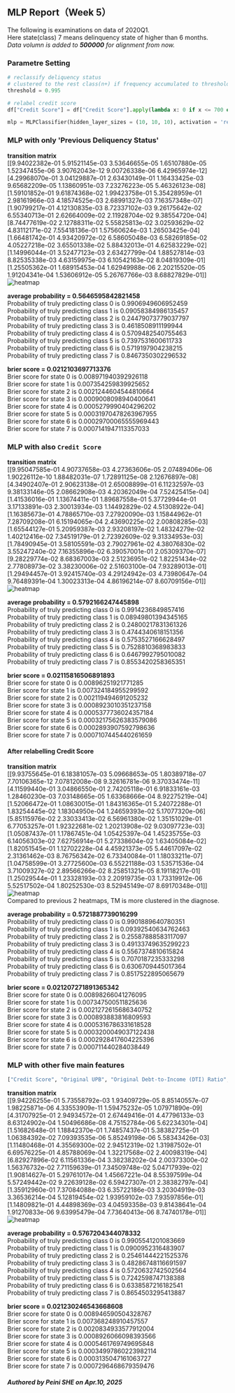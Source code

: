 ## MLP Report（Week 5）
The following is examinations on data of 2020Q1.  
Here state(class) 7 means delinquency state of higher than 6 months.  
_Data volumn is added to **500000** for alignment from now._

### Parametre Setting  
```python
# reclassify deliquency status
# clustered to the rest class(n+) if frequency accumulated to threshold
threshold = 0.995

# relabel credit score
df["Credit Score"] = df["Credit Score"].apply(lambda x: 0 if x <= 700 else 1)
```
```python
mlp = MLPClassifier(hidden_layer_sizes = (10, 10, 10), activation = 'relu', max_iter = 5000, random_state = 1, learning_rate_init = 0.0001, learning_rate = 'adaptive')
```

### MLP with only 'Previous Deliquency Status'
**transition matrix**  
[[9.94022382e-01 5.91521145e-03 3.53646655e-05 1.65107880e-05 1.52347455e-06 3.90762043e-12 9.00726338e-06 6.42965974e-12]  
 [4.29968070e-01 3.04129887e-01 2.63430149e-01 1.16433425e-03 9.65682209e-05 1.13860951e-03 7.23276223e-05 5.46326123e-08]  
 [1.59101852e-01 9.61874368e-02 1.99423758e-01 5.35428959e-01 2.98161966e-03 4.18574525e-03 2.68991327e-03 7.16357348e-07]  
 [1.90799217e-01 4.12130835e-03 8.72337102e-03 9.26175642e-02 6.55340713e-01 2.62664009e-02 2.11928704e-02 9.38554720e-04]  
 [8.74477619e-02 2.12788311e-02 5.55825813e-02 3.02593629e-02 4.83112171e-02 7.55418136e-01 1.57560624e-03 1.26503425e-04]  
 [1.66481742e-01 4.93420972e-02 6.58605048e-03 6.58269185e-02 4.05227218e-02 3.65501338e-02 5.88432013e-01 4.62583229e-02]  
 [1.14996044e-01 3.52477123e-03 2.63427799e-04 1.88527814e-03 8.82535338e-03 4.63159975e-03 6.10542163e-02 8.04819309e-01]  
 [1.25505362e-01 1.68915453e-04 1.62949988e-06 2.20215520e-05 1.91204341e-04 1.53606912e-05 5.26767766e-03 8.68827829e-01]]
![heatmap](TM.png)

**average probability = 0.5646595842821458**  
Probability of truly predicting class 0 is 0.9906949606952459  
Probability of truly predicting class 1 is 0.09058384986135457  
Probability of truly predicting class 2 is 0.24479073779037797  
Probability of truly predicting class 3 is 0.4618508911199944  
Probability of truly predicting class 4 is 0.5709482540755463  
Probability of truly predicting class 5 is 0.7397531600611733  
Probability of truly predicting class 6 is 0.5719197904238215  
Probability of truly predicting class 7 is 0.8467350302296532  

**brier score =  0.0212103697713376**  
Brier score for state 0 is 0.008971940392926118  
Brier score for state 1 is 0.007354259839925652  
Brier score for state 2 is 0.0021244604544810664  
Brier score for state 3 is 0.0009008098940400641  
Brier score for state 4 is 0.0005279990404296202  
Brier score for state 5 is 0.00031970478263967955  
Brier score for state 6 is 0.00029700065555969443  
Brier score for state 7 is 0.0007141947113357033  

### MLP with also `Credit Score`
**transition matrix**  
[[9.95047585e-01 4.90737658e-03 4.27363606e-05 2.07489406e-06 1.90226112e-10 1.88482031e-07 1.72891125e-08 2.12676897e-08]  
 [4.34902407e-01 2.90623138e-01 2.65008899e-01 6.11232597e-03 9.38133146e-05 2.08662908e-03 4.20362049e-04 7.52425415e-04]  
 [1.41536016e-01 1.13674411e-01 1.89687558e-01 5.37729944e-01 3.17133891e-03 2.30013934e-03 1.14492829e-02 4.51308922e-04]  
 [1.16385673e-01 4.78865710e-03 7.27920090e-03 1.15844962e-01 7.28709208e-01 6.15194065e-04 2.43690225e-02 2.00808285e-03]  
 [1.65544127e-01 5.20959387e-03 2.93208197e-02 1.48324279e-02 1.40212416e-02 7.34519179e-01 2.72392609e-02 9.31334953e-03]  
 [1.78490945e-01 3.58105591e-03 2.79027961e-02 4.38076830e-02 3.55247240e-02 7.16355896e-02 6.39057001e-01 2.05309370e-07]  
 [9.28229774e-02 8.68367003e-03 2.51236951e-02 1.82251434e-02 2.77808973e-02 3.38230006e-02 2.51603100e-04 7.93289013e-01]  
 [1.29494457e-01 3.92415740e-03 4.29124942e-03 4.73980647e-04 9.76489391e-04 1.30023313e-04 4.86196214e-07 8.60709156e-01]]  
![heatmap](TM_credit.png)

**average probability = 0.5792166247445898**  
Probability of truly predicting class 0 is 0.9914236849857416  
Probability of truly predicting class 1 is 0.08949801394345165  
Probability of truly predicting class 2 is 0.24800217831361326  
Probability of truly predicting class 3 is 0.4744340618151356  
Probability of truly predicting class 4 is 0.5753527166628497  
Probability of truly predicting class 5 is 0.7528810368983833  
Probability of truly predicting class 6 is 0.6467992795010082  
Probability of truly predicting class 7 is 0.8553420258365351  

**brier score =  0.02115816506891893**  
Brier score for state 0 is 0.00896251921771285  
Brier score for state 1 is 0.007324184955299592  
Brier score for state 2 is 0.002119494691205232  
Brier score for state 3 is 0.0008923010351237158  
Brier score for state 4 is 0.0005377736024357184  
Brier score for state 5 is 0.00032175626383579086  
Brier score for state 6 is 0.0002893907592798636  
Brier score for state 7 is 0.0007107445440261659  

#### After relabelling Credit Score
**transition matrix**  
[[9.93755645e-01 6.18381057e-03 5.09668653e-05 1.80389718e-07 7.70106365e-12 7.07812008e-08 9.32616781e-06 9.37033474e-11]  
 [4.11599440e-01 3.04866550e-01 2.74205118e-01 6.91833161e-03 1.28460230e-03 7.03148665e-05 1.63368666e-04 8.92275219e-04]  
 [1.52066472e-01 1.08630015e-01 1.84316365e-01 5.24072288e-01 1.83254445e-02 1.18304950e-04 1.24659393e-02 5.17077320e-06]  
 [5.85115976e-02 2.33033413e-02 6.56961380e-02 1.35151029e-01 6.77053257e-01 1.92322681e-02 1.20213908e-02 9.03097723e-03]  
 [1.05087437e-01 1.17867451e-04 1.05425397e-04 1.45235755e-03 6.14056303e-02 7.62756914e-01 5.27338604e-02 1.63405084e-02]  
 [1.82051545e-01 1.12702228e-04 4.45921373e-05 5.44617097e-02 2.31361462e-03 8.76756342e-02 6.73340084e-01 1.18033211e-07]  
 [1.04758599e-01 3.27725600e-03 6.55221188e-03 1.53571536e-04 3.71009327e-02 2.89566266e-02 8.25851321e-05 8.19118217e-01]  
 [1.25029544e-01 1.23328193e-03 2.20919735e-03 1.73319912e-06 5.52517502e-04 1.80252530e-03 8.52945149e-07 8.69170348e-01]]  
![heatmap](TM_credit_relabel.png)  
Compared to previous 2 heatmaps, TM is more clustered in the diagnose.

**average probability = 0.5721887739016299**  
Probability of truly predicting class 0 is 0.9901889640780351  
Probability of truly predicting class 1 is 0.09392540634762463  
Probability of truly predicting class 2 is 0.25587888583117097  
Probability of truly predicting class 3 is 0.49133749635299223  
Probability of truly predicting class 4 is 0.5567374810615824  
Probability of truly predicting class 5 is 0.7070187235333298  
Probability of truly predicting class 6 is 0.6306709445017364  
Probability of truly predicting class 7 is 0.8517522895065679  

**brier score =  0.021207271891365342**  
Brier score for state 0 is 0.00898266041276095  
Brier score for state 1 is 0.007347500511825636  
Brier score for state 2 is 0.0021272615686340752  
Brier score for state 3 is 0.000893883816809593  
Brier score for state 4 is 0.0005316786331618528  
Brier score for state 5 is 0.0003200049037122438  
Brier score for state 6 is 0.0002928417604225396  
Brier score for state 7 is 0.000711440284038449  

### MLP with other five main features
```python
["Credit Score", "Original UPB", "Original Debt-to-Income (DTI) Ratio", "Original Loan-to-Value (LTV)", "Original Interest Rate"]
```
**transition matrix**  
[[9.94226255e-01 5.73558792e-03 1.93409729e-05 8.85140557e-07 1.98225871e-06 4.33553909e-11 1.59475232e-05 1.07971890e-09]  
 [4.31707925e-01 2.94934572e-01 2.67449416e-01 4.47796133e-03 8.63124902e-04 1.50496686e-08 4.75152784e-06 5.62234301e-04]  
 [1.51682648e-01 1.18842370e-01 1.74857437e-01 5.38382725e-01 1.06384392e-02 7.09393535e-06 5.85249198e-06 5.58343426e-03]  
 [1.11480468e-01 4.35569300e-02 2.94512319e-02 1.31987502e-01 6.69576225e-01 4.85788069e-04 1.32217568e-02 2.40098319e-04]  
 [6.82927896e-02 6.11561336e-04 3.38238202e-04 2.00373300e-02 1.56376732e-02 7.71159639e-01 7.34509748e-02 5.04717939e-02]  
 [1.90814627e-01 5.29761017e-04 1.45667221e-04 8.55397599e-04 5.57249442e-02 9.22639128e-02 6.59427307e-01 2.38382797e-04]  
 [1.35912960e-01 7.37084088e-03 6.35722186e-03 3.20304919e-03 3.36536214e-04 5.12819454e-02 1.93959102e-03 7.93597856e-01]  
 [1.14809821e-01 4.44898369e-03 4.04593358e-03 9.81438641e-04 1.91270833e-06 9.63995479e-04 7.73640413e-06 8.74740178e-01]]  
![heatmap](TM_5_main.png)

**average probability = 0.5767204344078332**  
Probability of truly predicting class 0 is 0.9905541201083669  
Probability of truly predicting class 1 is 0.0900952316483907  
Probability of truly predicting class 2 is 0.25461444221525376  
Probability of truly predicting class 3 is 0.48286748116691597  
Probability of truly predicting class 4 is 0.5720632742502564  
Probability of truly predicting class 5 is 0.7242598747138388  
Probability of truly predicting class 6 is 0.6338587216182541  
Probability of truly predicting class 7 is 0.8654503295413887  

**brier score =  0.021230246543668608**  
Brier score for state 0 is 0.008946590504328767  
Brier score for state 1 is 0.007368248910457557  
Brier score for state 2 is 0.0020834933577912004  
Brier score for state 3 is 0.0008926066098393566  
Brier score for state 4 is 0.0005461769749695848  
Brier score for state 5 is 0.00034997860223982114  
Brier score for state 6 is 0.0003135047161063727  
Brier score for state 7 is 0.0007296468679359476  

#### _Authored by Peini SHE on Apr.10, 2025_